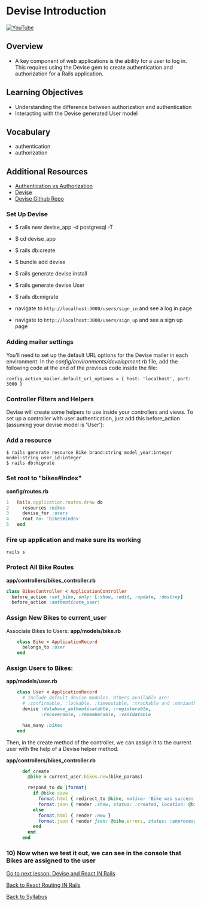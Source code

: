 # Devise Introduction

[![YouTube](http://img.youtube.com/vi/ypXAYSn4PqY/0.jpg)](https://www.youtube.com/watch?v=ypXAYSn4PqY)

## Overview
- A key component of web applications is the ability for a user to log in. This requires using the Devise gem to create authentication and authorization for a Rails application.

## Learning Objectives
- Understanding the difference between authorization and authentication
- Interacting with the Devise generated User model

## Vocabulary
- authentication
- authorization

## Additional Resources
- [ Authentication vs Authorization ](./authentication-vs-authorization.md)
- [ Devise ](https://github.com/plataformatec/devise)
- [ Devise Github Repo ](https://github.com/plataformatec/devise#getting-started)

### Set Up Devise
- $ rails new devise_app -d postgresql -T
- $ cd devise_app
- $ rails db:create
- $ bundle add devise
- $ rails generate devise:install
- $ rails generate devise User
- $ rails db:migrate


- navigate to `http://localhost:3000/users/sign_in` and see a log in page
- navigate to `http://localhost:3000/users/sign_up` and see a sign up page

### Adding mailer settings
You’ll need to set up the default URL options for the Devise mailer in each environment. In the *config/environments/development.rb* file, add the following code at the end of the previous code inside the file:
```
config.action_mailer.default_url_options = { host: 'localhost', port: 3000 }
```
### Controller Filters and Helpers
Devise will create some helpers to use inside your controllers and views. To set up a controller with user authentication, just add this before_action (assuming your devise model is 'User'):

### Add a resource
```
$ rails generate resource Bike brand:string model_year:integer model:string user_id:integer
$ rails db:migrate
```


### Set root to "bikes#index"
**config/routes.rb**
```ruby
1	Rails.application.routes.draw do
2	  resources :bikes
3	  devise_for :users
4	  root to: 'bikes#index'
5	end
```

### Fire up application and make sure its working

```
rails s
```

### Protect All Bike Routes

**app/controllers/bikes_controller.rb**
```ruby
class BikesController < ApplicationController
  before_action :set_bike, only: [:show, :edit, :update, :destroy]
  before_action :authenticate_user!
```

### Assign New Bikes to current_user

Associate Bikes to Users:
**app/models/bike.rb**
```ruby
	class Bike < ApplicationRecord
	  belongs_to :user
	end
```

### Assign Users to Bikes:
**app/models/user.rb**
```ruby
	class User < ApplicationRecord
	  # Include default devise modules. Others available are:
	  # :confirmable, :lockable, :timeoutable, :trackable and :omniauthable
	  devise :database_authenticatable, :registerable,
	         :recoverable, :rememberable, :validatable

	  has_many :bikes
	end
```
Then, in the create method of the controller, we can assign it to the current user with the help of a Devise helper method.

**app/controllers/bikes_controller.rb**
```ruby
	  def create
	    @bike = current_user.bikes.new(bike_params)

	    respond_to do |format|
	      if @bike.save
	        format.html { redirect_to @bike, notice: 'Bike was successfully created.' }
	        format.json { render :show, status: :created, location: @bike }
	      else
	        format.html { render :new }
	        format.json { render json: @bike.errors, status: :unprocessable_entity }
	      end
	    end
	  end
```

### 10) Now when we test it out, we can see in the console that Bikes are assigned to the user


[ Go to next lesson: Devise and React IN Rails ](./devise_and_react_in_rails.md)

[ Back to React Routing IN Rails ](./react_routing_in_rails.md)

[ Back to Syllabus ](../README.md#unit-nine-react-in-rails-and-authentication)

